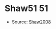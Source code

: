 <a name="material" />

# Shaw51 51
<script type="application/ld+json">
  {
    "@context": "https://schema.org/",
    "@type": "ChemicalSubstance",
    "http://purl.org/dc/terms/conformsTo":
      {
        "@type": "CreativeWork",
        "@id": "https://bioschemas.org/profiles/ChemicalSubstance/0.4-RELEASE/"
      },
    "@id": "https://egonw.github.io/nanowiki/nanowiki81.html#material",
    "name": "Shaw51 51",
    "sameAs": "http://127.0.0.1/mediawiki/index.php/Special:URIResolver/Shaw51_51"
  }
</script>


* Source: [Shaw2008](http://127.0.0.1/mediawiki/index.php/Special:URIResolver/Shaw2008)
